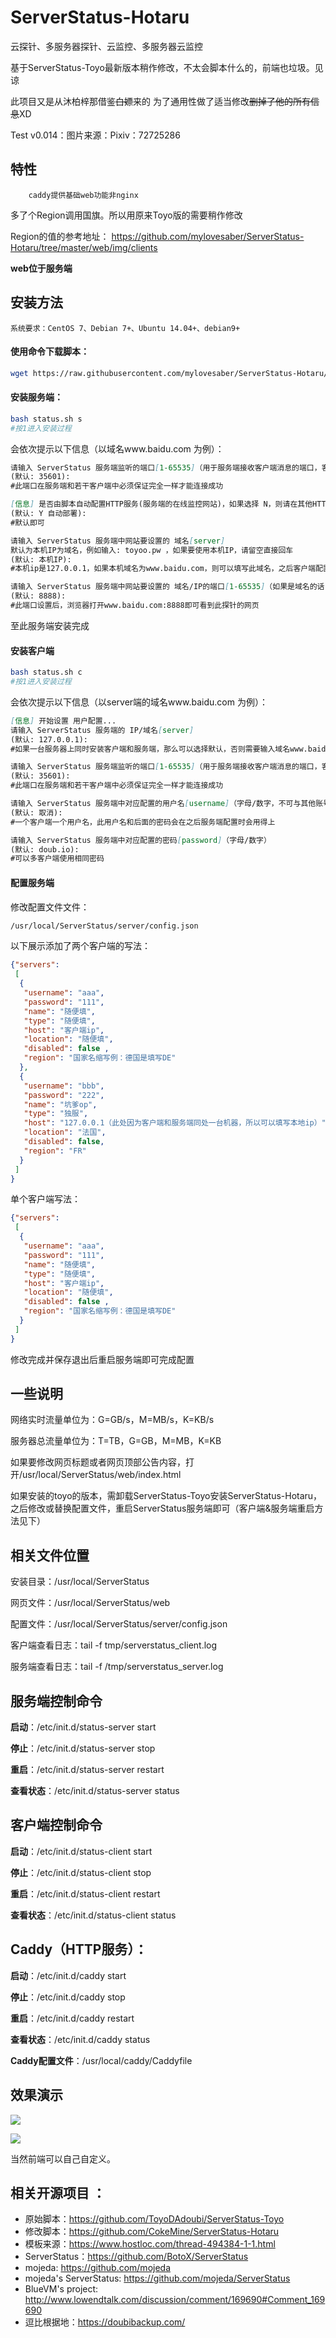 # ServerStatus-Hotaru
云探针、多服务器探针、云监控、多服务器云监控

基于ServerStatus-Toyo最新版本稍作修改，不太会脚本什么的，前端也垃圾。见谅

此项目又是从沐柏梓那借鉴~~白嫖~~来的 为了通用性做了适当修改~~删掉了他的所有信息~~XD

Test v0.014：图片来源：Pixiv：72725286

## 特性

``` 
	caddy提供基础web功能非nginx
```

多了个Region调用国旗。所以用原来Toyo版的需要稍作修改

Region的值的参考地址：
https://github.com/mylovesaber/ServerStatus-Hotaru/tree/master/web/img/clients


**web位于服务端**

## 安装方法

`系统要求：CentOS 7、Debian 7+、Ubuntu 14.04+、debian9+`

#### 使用命令下载脚本：
```bash
wget https://raw.githubusercontent.com/mylovesaber/ServerStatus-Hotaru/master/status.sh -P /root && chmod +x /root/status.sh
```

#### 安装服务端：
```bash
bash status.sh s
#按1进入安装过程
```
会依次提示以下信息（以域名www.baidu.com 为例）：

```markdown
请输入 ServerStatus 服务端监听的端口[1-65535]（用于服务端接收客户端消息的端口，客户端要填写这个端口）
(默认: 35601):
#此端口在服务端和若干客户端中必须保证完全一样才能连接成功
```

```markdown
[信息] 是否由脚本自动配置HTTP服务(服务端的在线监控网站)，如果选择 N，则请在其他HTTP服务中配置网站根目录为：/usr/local/ServerStatus/web [Y/n]
(默认: Y 自动部署):
#默认即可
```

```markdown
请输入 ServerStatus 服务端中网站要设置的 域名[server]
默认为本机IP为域名，例如输入: toyoo.pw ，如果要使用本机IP，请留空直接回车
(默认: 本机IP):
#本机ip是127.0.0.1，如果本机域名为www.baidu.com，则可以填写此域名，之后客户端配置中将统一使用www.baidu.com
```

```markdown
请输入 ServerStatus 服务端中网站要设置的 域名/IP的端口[1-65535]（如果是域名的话，一般用 80 端口）
(默认: 8888):
#此端口设置后，浏览器打开www.baidu.com:8888即可看到此探针的网页
```

至此服务端安装完成

#### 安装客户端

```bash
bash status.sh c
#按1进入安装过程
```
会依次提示以下信息（以server端的域名www.baidu.com 为例）：

```markdown
[信息] 开始设置 用户配置...
请输入 ServerStatus 服务端的 IP/域名[server]
(默认: 127.0.0.1):
#如果一台服务器上同时安装客户端和服务端，那么可以选择默认，否则需要输入域名www.baidu.com或者作为服务端的服务器ip
```

```markdown
请输入 ServerStatus 服务端监听的端口[1-65535]（用于服务端接收客户端消息的端口，客户端要填写这个端口）
(默认: 35601):
#此端口在服务端和若干客户端中必须保证完全一样才能连接成功
```

```markdown
请输入 ServerStatus 服务端中对应配置的用户名[username]（字母/数字，不可与其他账号重复）
(默认: 取消):
#一个客户端一个用户名，此用户名和后面的密码会在之后服务端配置时会用得上
```

```markdown
请输入 ServerStatus 服务端中对应配置的密码[password]（字母/数字）
(默认: doub.io):
#可以多客户端使用相同密码
```

#### 配置服务端
修改配置文件文件：
```bash
/usr/local/ServerStatus/server/config.json
```

以下展示添加了两个客户端的写法：

```json
{"servers":
 [
  {
   "username": "aaa",
   "password": "111",
   "name": "随便填",
   "type": "随便填",
   "host": "客户端ip",
   "location": "随便填",
   "disabled": false ,
   "region": "国家名缩写例：德国是填写DE"
  },
  {
   "username": "bbb",
   "password": "222",
   "name": "坑爹op",
   "type": "独服",
   "host": "127.0.0.1（此处因为客户端和服务端同处一台机器，所以可以填写本地ip）",
   "location": "法国",
   "disabled": false,
   "region": "FR"
  }
 ]
}
```

单个客户端写法：

```json
{"servers":
 [
  {
   "username": "aaa",
   "password": "111",
   "name": "随便填",
   "type": "随便填",
   "host": "客户端ip",
   "location": "随便填",
   "disabled": false ,
   "region": "国家名缩写例：德国是填写DE"
  }
 ]
}
```


修改完成并保存退出后重启服务端即可完成配置

## 一些说明

网络实时流量单位为：G=GB/s，M=MB/s，K=KB/s

服务器总流量单位为：T=TB，G=GB，M=MB，K=KB

如果要修改网页标题或者网页顶部公告内容，打开/usr/local/ServerStatus/web/index.html

如果安装的toyo的版本，需卸载ServerStatus-Toyo安装ServerStatus-Hotaru，之后修改或替换配置文件，重启ServerStatus服务端即可（客户端&服务端重启方法见下）

## 相关文件位置
安装目录：/usr/local/ServerStatus

网页文件：/usr/local/ServerStatus/web

配置文件：/usr/local/ServerStatus/server/config.json

客户端查看日志：tail -f tmp/serverstatus_client.log

服务端查看日志：tail -f /tmp/serverstatus_server.log

## 服务端控制命令

**启动**：/etc/init.d/status-server start

**停止**：/etc/init.d/status-server stop

**重启**：/etc/init.d/status-server restart

**查看状态**：/etc/init.d/status-server status

## 客户端控制命令

**启动**：/etc/init.d/status-client start

**停止**：/etc/init.d/status-client stop

**重启**：/etc/init.d/status-client restart

**查看状态**：/etc/init.d/status-client status

## Caddy（HTTP服务）：

**启动**：/etc/init.d/caddy start

**停止**：/etc/init.d/caddy stop

**重启**：/etc/init.d/caddy restart

**查看状态**：/etc/init.d/caddy status

**Caddy配置文件**：/usr/local/caddy/Caddyfile

## 效果演示

![](https://i.loli.net/2019/04/05/5ca74fb05338f.png)

![](https://i.loli.net/2019/04/05/5ca74fc86db96.png)

当然前端可以自己自定义。

## 相关开源项目 ： 
* 原始脚本：https://github.com/ToyoDAdoubi/ServerStatus-Toyo
* 修改脚本：https://github.com/CokeMine/ServerStatus-Hotaru
* 模板来源：https://www.hostloc.com/thread-494384-1-1.html
* ServerStatus：https://github.com/BotoX/ServerStatus
* mojeda: https://github.com/mojeda 
* mojeda's ServerStatus: https://github.com/mojeda/ServerStatus
* BlueVM's project: http://www.lowendtalk.com/discussion/comment/169690#Comment_169690
* 逗比根据地：https://doubibackup.com/
